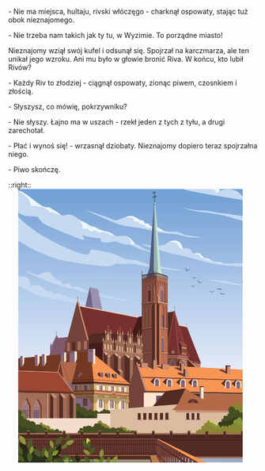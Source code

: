 <p>- Nie ma miejsca, hultaju, rivski włóczęgo - charknął ospowaty, stając tuż obok nieznajomego.</p>
<p>- Nie trzeba nam takich jak ty tu, w Wyzimie. To porządne miasto!</p>
<p>Nieznajomy wziął swój kufel i odsunął się. Spojrzał na karczmarza, ale ten unikał jego wzroku. Ani mu było w głowie bronić Riva. W końcu, kto lubił Rivów?</p>
<p>- Każdy Riv to złodziej - ciągnął ospowaty, zionąc piwem, czosnkiem i złością.</p>
<p>- Słyszysz, co mówię, pokrzywniku?</p>
<p>- Nie słyszy. Łajno ma w uszach - rzekł jeden z tych z tyłu, a drugi zarechotał.</p>
<p>- Płać i wynoś się! - wrzasnął dziobaty. Nieznajomy dopiero teraz spojrzałna niego.</p>
<p>- Piwo skończę.</p>
  
::right::
<img src="/images/wroclaw.jpg" style="width: 90%; margin-left: 20px;">